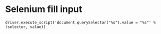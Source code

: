 # Selenium fill input

	driver.execute_script('document.querySelector("%s").value = "%s"' % (selector, value))
